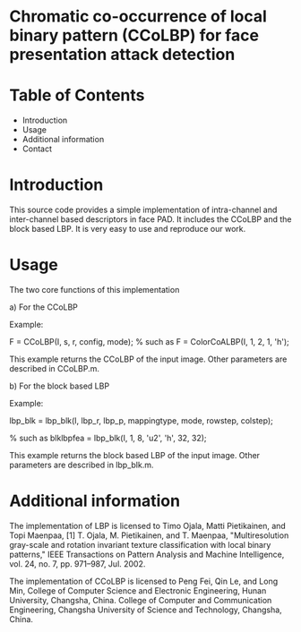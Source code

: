 # Chromatic co-occurrence of local binary pattern (CCoLBP) for face presentation attack detection

Table of Contents
=================

- Introduction
- Usage
- Additional information
- Contact

Introduction
============

This source code provides a simple implementation of intra-channel and inter-channel based descriptors in face PAD. It includes the CCoLBP and the block based LBP. It is very easy to use and reproduce our work.

Usage
=====

The two core functions of this implementation

a) For the CCoLBP

Example:

F = CCoLBP(I, s, r, config, mode);	% such as F = ColorCoALBP(I, 1, 2, 1, 'h');
	
This example returns the CCoLBP of the input image. Other parameters are described in CCoLBP.m.

b) For the block based LBP

Example:

lbp_blk = lbp_blk(I, lbp_r, lbp_p, mappingtype, mode, rowstep, colstep);	

% such as blklbpfea = lbp_blk(I, 1, 8, 'u2', 'h', 32, 32);

This example returns the block based LBP of the input image. Other parameters are described in lbp_blk.m.

Additional information
======================

The implementation of LBP is licensed to Timo Ojala, Matti Pietikainen, and Topi Maenpaa,
[1] T. Ojala, M. Pietikainen, and T. Maenpaa,
    "Multiresolution gray-scale and rotation invariant texture classification with local binary patterns,"
    IEEE Transactions on Pattern Analysis and Machine Intelligence, vol. 24, no. 7, pp. 971–987, Jul. 2002.

The implementation of CCoLBP is licensed to Peng Fei, Qin Le, and Long Min, 
College of Computer Science and Electronic Engineering, Hunan University, Changsha, China.
College of Computer and Communication Engineering, Changsha University of Science and Technology, Changsha, China.
